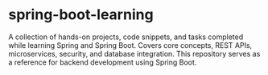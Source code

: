 # spring-boot-learning
A collection of hands-on projects, code snippets, and tasks completed while learning Spring and Spring Boot. Covers core concepts, REST APIs, microservices, security, and database integration. This repository serves as a reference for backend development using Spring Boot.
